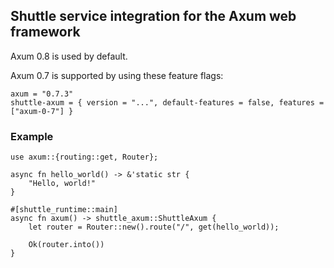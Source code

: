 ## Shuttle service integration for the Axum web framework

Axum 0.8 is used by default.

Axum 0.7 is supported by using these feature flags:

```toml,ignore
axum = "0.7.3"
shuttle-axum = { version = "...", default-features = false, features = ["axum-0-7"] }
```

### Example

```rust,ignore
use axum::{routing::get, Router};

async fn hello_world() -> &'static str {
    "Hello, world!"
}

#[shuttle_runtime::main]
async fn axum() -> shuttle_axum::ShuttleAxum {
    let router = Router::new().route("/", get(hello_world));

    Ok(router.into())
}
```
